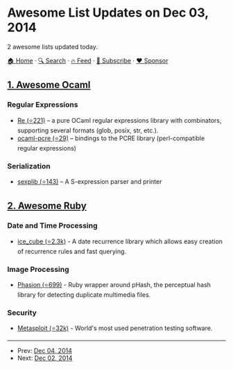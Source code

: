 # Awesome List Updates on Dec 03, 2014

2 awesome lists updated today.

[🏠 Home](/README.md) · [🔍 Search](https://www.trackawesomelist.com/search/) · [🔥 Feed](https://www.trackawesomelist.com/rss.xml) · [📮 Subscribe](https://trackawesomelist.us17.list-manage.com/subscribe?u=d2f0117aa829c83a63ec63c2f&id=36a103854c) · [❤️  Sponsor](https://github.com/sponsors/theowenyoung)



## [1. Awesome Ocaml](/content/ocaml-community/awesome-ocaml/README.md)

### Regular Expressions

*   [Re (⭐221)](https://github.com/ocaml/ocaml-re) – a pure OCaml regular expressions library with combinators, supporting several formats (glob, posix, str, etc.).
*   [ocaml-pcre (⭐29)](https://github.com/mmottl/pcre-ocaml) – bindings to the PCRE library (perl-compatible regular expressions)

### Serialization

*   [sexplib (⭐143)](https://github.com/janestreet/sexplib) – A S-expression parser and printer

## [2. Awesome Ruby](/content/markets/awesome-ruby/README.md)

### Date and Time Processing

*   [ice\_cube (⭐2.3k)](https://github.com/seejohnrun/ice_cube) - A date recurrence library which allows easy creation of recurrence rules and fast querying.

### Image Processing

*   [Phasion (⭐699)](https://github.com/westonplatter/phashion) - Ruby wrapper around pHash, the perceptual hash library for detecting duplicate multimedia files.

### Security

*   [Metasploit (⭐32k)](https://github.com/rapid7/metasploit-framework) - World's most used penetration testing software.

---

- Prev: [Dec 04, 2014](/content/2014/12/04/README.md)
- Next: [Dec 02, 2014](/content/2014/12/02/README.md)
